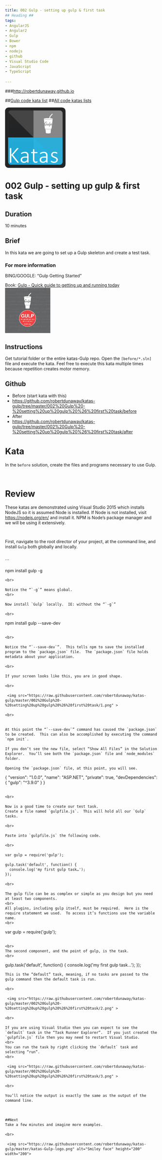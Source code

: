 ```yaml
---
title: 002 Gulp - setting up gulp & first task
## Heading ##
tags: 
- AngularJS
- Angular2
- Gulp
- Bower
- npm
- nodejs
- github
- Visual Studio Code
- JavaScript
- TypeScript

---
```


###http://robertdunaway.github.io

##[Gulp code kata list](http://mycodekatas.github.io/gulp.html)
##[All code katas lists](http://mycodekatas.github.io/)

 <img src="https://raw.githubusercontent.com/robertdunaway/katas-gulp/master/katas-Gulp-logo.png" alt="Smiley face" height="200" width="200"> 


# 002 Gulp - setting up gulp & first task

## Duration
10 minutes

## Brief
In this kata we are going to set up a Gulp skeleton and create a test task.

### For more information 
BING/GOOGLE: “Gulp Getting Started”

Book: 
[Gulp - Quick guide to getting up and running today](http://www.amazon.com/Gulp-Quick-guide-getting-running-ebook/dp/B010NXMFF6/)
<br>
<img src="https://raw.githubusercontent.com/robertdunaway/gulp-book/master/bookcoverimage.PNG" alt="Smiley face" height="150" width="150">



## Instructions
Get tutorial folder or the entire katas-Gulp repo.
Open the `[before/*.sln]` file and execute the kata.
Feel free to execute this kata multiple times because repetition creates motor memory.

## Github
 - Before (start kata with this)
  - https://github.com/robertdunaway/katas-gulp/tree/master/002%20Gulp%20-%20setting%20up%20gulp%20%26%20first%20task/before
 - After
  - https://github.com/robertdunaway/katas-gulp/tree/master/002%20Gulp%20-%20setting%20up%20gulp%20%26%20first%20task/after


# Kata

In the `before` solution, create the files and programs necessary to use Gulp.

<br>

# Review
These katas are demonstrated using Visual Studio 2015 which installs NodeJS so it is assumed Node is installed.  If Node is not installed, visit https://nodejs.org/en/ and install it.  NPM is Node’s package manager and we will be using it extensively.

<br>

First, navigate to the root director of your project, at the command line, and install `Gulp` both globally and locally.

<br>
```

npm install gulp -g


```
<br>

Notice the “`-g`” means global.
<br>

Now install `Gulp` locally.  IE: without the “`-g`”

<br>

```

npm install gulp --save-dev


```

<br>

Notice the “`--save-dev`”.  This tells npm to save the installed program to the `package.json` file.  The `package.json` file holds metadata about your application.

<br>

If your screen looks like this, you are in good shape.

<br>

 <img src="https://raw.githubusercontent.com/robertdunaway/katas-gulp/master/002%20Gulp%20-%20setting%20up%20gulp%20%26%20first%20task/1.png" > 

<br>


At this point the “`--save-dev`” command has caused the `package.json` to be created.  This can also be accomplished by executing the command `npm init`.

If you don’t see the new file, select “Show All Files” in the Solution Explorer.  You’ll see both the `package.json` file and `node_modules` folder.

Opening the `package.json` file, at this point, you will see.

```

{
  "version": "1.0.0",
  "name": "ASP.NET",
  "private": true,
  "devDependencies": {
    "gulp": "^3.9.0"
  }
}

```

<br>

Now is a good time to create our test task.
Create a file named `gulpfile.js`.  This will hold all our `Gulp` tasks.

<br>

Paste into `gulpfile.js` the following code.

<br>

var gulp = require('gulp');

gulp.task('default', function() {
  console.log('my first gulp task…');
});

<br>

The gulp file can be as complex or simple as you design but you need at least two components.
<br>
All plugins, including gulp itself, must be required.  Here is the require statement we used.  To access it’s functions use the variable name.
<br>

```

var gulp = require('gulp');


```

<br>
The second component, and the point of gulp, is the task.
<br>

```

gulp.task('default', function() {
  console.log('my first gulp task…');
});


```
This is the “default” task, meaning, if no tasks are passed to the gulp command then the default task is run.

<br>

 <img src="https://raw.githubusercontent.com/robertdunaway/katas-gulp/master/002%20Gulp%20-%20setting%20up%20gulp%20%26%20first%20task/2.png" > 

<br>

If you are using Visual Studio then you can expect to see the `default` task in the “Task Runner Explorer”.  If you just created the `gulpfile.js` file then you may need to restart Visual Studio.
<br>
You can run the task by right clicking the `default` task and selecting “run”.
<br>

 <img src="https://raw.githubusercontent.com/robertdunaway/katas-gulp/master/002%20Gulp%20-%20setting%20up%20gulp%20%26%20first%20task/3.png" > 

<br>

You’ll notice the output is exactly the same as the output of the command line.



##Next
Take a few minutes and imagine more examples. 

<br>

 <img src="https://raw.githubusercontent.com/robertdunaway/katas-gulp/master/katas-Gulp-logo.png" alt="Smiley face" height="200" width="200"> 